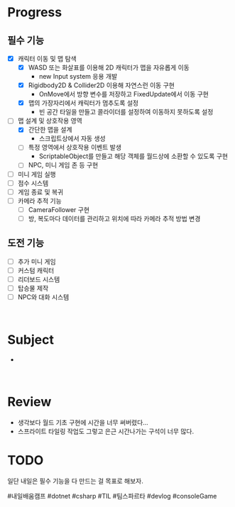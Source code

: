 # Progress
## 필수 기능
- [x] 캐릭터 이동 및 맵 탐색
	- [x] WASD 또는 화살표를 이용해 2D 캐릭터가 맵을 자유롭게 이동
		- new Input system 응용 개발
	- [x] Rigidbody2D & Collider2D 이용해 자연스런 이동 구현
		- OnMove에서 방향 변수를 저장하고 FixedUpdate에서 이동 구현
	- [x] 맵의 가장자리에서 캐릭터가 멈추도록 설정
		- 빈 공간 타일을 만들고 콜라이더를 설정하여 이동하지 못하도록 설정

- [ ] 맵 설계 및 상호작용 영역
	- [x] 간단한 맵을 설계
		- 스크립트상에서 자동 생성
	- [ ] 특정 영역에서 상호작용 이벤트 발생
		- ScriptableObject를 만들고 해당 객체를 월드상에 소환할 수 있도록 구현
	- [ ] NPC, 미니 게임 존 등 구현
- [ ] 미니 게임 실행
- [ ] 점수 시스템
- [ ] 게임 종료 및 복귀
- [ ] 카메라 추적 기능
	- [ ] CameraFollower 구현
	- [ ] 방, 복도마다 데이터를 관리하고 위치에 따라 카메라 추적 방법 변경

## 도전 기능
- [ ] 추가 미니 게임
- [ ] 커스텀 캐릭터
- [ ] 리더보드 시스템
- [ ] 탑승물 제작
- [ ] NPC와 대화 시스템

<br>

# Subject


* 

<br>

# Review
* 생각보다 월드 기초 구현에 시간을 너무 써버렸다...
* 스프라이트 타일링 작업도 그렇고 은근 시간나가는 구석이 너무 많다.


# TODO
일단 내일은 필수 기능을 다 만드는 걸 목표로 해보자.

#내일배움캠프 #dotnet #csharp #TIL #팀스파르타 #devlog #consoleGame